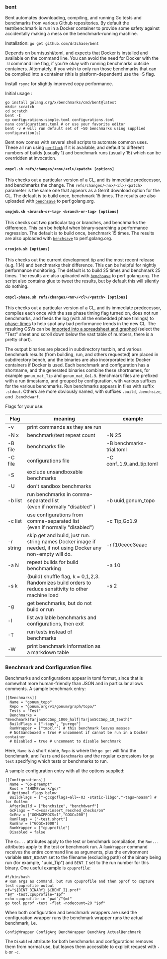 ### bent

Bent automates downloading, compiling, and running Go tests and benchmarks from various Github repositories.
By default the test/benchmark is run in a Docker container to provide some safety against accidentally making
a mess on the benchmark-running machine.

Installation:
```go get github.com/dr2chase/bent```

Depends on burntsushi/toml, and expects that Docker is installed and available on the command line.
You can avoid the need for Docker with the `-U` command line flag, if you're okay with running benchmarks outside containers.
Alternately, if you wish to only run those benchmarks that can be compiled into a container (this is platform-dependent)
use the -S flag.

Install `rsync` for slightly improved copy performance.

Initial usage :

```
go install golang.org/x/benchmarks/cmd/bent@latest
mkdir scratch
cd scratch
bent -I
cp configurations-sample.toml configurations.toml
nano configurations.toml # or use your favorite editor
bent -v # will run default set of ~50 benchmarks using supplied configuration(s)
```

Bent now comes with several shell scripts to automate common uses.
These all run using [`perflock`](https://github.com/aclements/perflock) if it is available, and default to different
numbers of builds (usually 1) and benchmark runs (usually 15) which can be
overridden at invocation.<br>

#### `cmpcl.sh refs/changes/<nn>/<cl>/<patch> [options]`
This checks out a particular version of a CL, and its immediate predecessor, and benchmarks the change.
The `refs/changes/<nn>/<cl>/<patch>` parameter is the same one that appears as a Gerrit download option for the CL.
The default is to build once, benchmark 15 times.  The results are also uploaded with [`benchsave`](https://github.com/golang/perf/tree/master/cmd/benchsave) to perf.golang.org.

#### `cmpjob.sh <branch-or-tag> <branch-or-tag> [options]`
This checks out two particular tag or branches, and benchmarks the difference.
This can be helpful when binary-searching a performance regression.
The default is to build once, benchmark 15 times. The results are also uploaded with [`benchsave`](https://github.com/golang/perf/tree/master/cmd/benchsave) to perf.golang.org.

#### `cronjob.sh [options]`
This checks out the current development tip and the most recent release (e.g. 1.14) and benchmarks
their difference.  This can be helpful for nightly performance monitoring.
The default is to build 25 times and benchmark 25 times.
The results are also uploaded with [`benchsave`](https://github.com/golang/perf/tree/master/cmd/benchsave) to perf.golang.org.
The script also contains glue to tweet the results, but by default this will silently do nothing.

#### `cmpcl-phase.sh refs/changes/<nn>/<cl>/<patch> [options]`
This checks out a particular version of a CL, and its immediate predecessor,
compiles each once with the ssa phase timing flag turned on, does not run benchmarks,
and feeds the log (with all the embedded phase timings) to [phase-times](https://github.com/dr2chase/gc-phase-times)
to help spot any bad performance trends in the new CL.
The resulting CSVs can be [imported into a spreadsheet and graphed](https://docs.google.com/spreadsheets/d/1f1rTX73ett6iKMb5LuNpnG78T7CLucQAHRKBZuI23Q4/edit?usp=sharing)
(select the "Test" sheet and scroll down below the vast table of numbers, there is a pretty chart).

The output binaries are placed in subdirectory testbin, and various
benchmark results (from building, run, and others requested) are
placed in subdirectory bench, and the binaries are also incorporated
into Docker containers if Docker is used. Each benchmark and
configuration has a shortname, and the generated binaries combine
these shortnames, for example `gonum_mat_Tip` and `gonum_mat_Go1.9`.
Benchmark files are prefixed with a run timestamp, and grouped by
configuration, with various suffixes for the various benchmarks.
Run benchmarks appears in files with suffix `.stdout`.
Others are more obviously named, with suffixes `.build`, `.benchsize`, and `.benchdwarf`.

Flags for your use:

| Flag | meaning | example |
| --- | --- | --- |
| -v | print commands as they are run | |
| -N x | benchmark/test repeat count | -N 25 |
| -B file | benchmarks file | -B benchmarks-trial.toml |
| -C file | configurations file | -C conf_1.9_and_tip.toml |
| -S | exclude unsandboxable benchmarks | |
| -U | don't sandbox benchmarks | |
| -b list | run benchmarks in comma-separated list <br> (even if normally "disabled" )| -b uuid,gonum_topo |
| -c list | use configurations from comma-separated list <br> (even if normally "disabled") | -c Tip,Go1.9 |
| -r string | skip get and build, just run. string names Docker image if needed, if not using Docker any non-empty will do. | -r f10cecc3eaac |
| -a N | repeat builds for build benchmarking | -a 10 |
| -s k | (build) shuffle flag, k = 0,1,2,3.<br>Randomizes build orders to reduce sensitivity to other machine load  | -s 2 |
| -g | get benchmarks, but do not build or run | |
| -l | list available benchmarks and configurations, then exit | |
| -T | run tests instead of benchmarks | |
| -W | print benchmark information as a markdown table | |

### Benchmark and Configuration files

Benchmarks and configurations appear in toml format, since that is
somewhat more human-friendly than JSON and in particular allows comments.
A sample benchmark entry:
```
[[Benchmarks]]
  Name = "gonum_topo"
  Repo = "gonum.org/v1/gonum/graph/topo/"
  Tests = "Test"
  Benchmarks = "Benchmark(TarjanSCCGnp_1000_half|TarjanSCCGnp_10_tenth)"
  BuildFlags = ["-tags", "purego"]
  RunWrapper = ["tmpclr"] # this benchmark leaves messes
  # NotSandboxed = true # uncomment if cannot be run in a Docker container
  # Disabled = true # uncomment to disable benchmark
```
Here, `Name` is a short name, `Repo` is where the `go get` will find the benchmark, and `Tests` and `Benchmarks` and the
regular expressions for `go test` specifying which tests or benchmarks to run.

A sample configuration entry with all the options supplied:
```
[[Configurations]]
  Name = "Go-preempt"
  Root = "$HOME/work/go/"
 # Optional flags below
  BuildFlags = ["-gccgoflags=all=-O3 -static-libgo","-tags=noasm"] # for Gollvm
  AfterBuild = ["benchsize", "benchdwarf"]
  GcFlags = "-d=ssa/insert_resched_checks/on"
  GcEnv = ["GOMAXPROCS=1","GOGC=200"]
  RunFlags = ["-test.short"]
  RunEnv = ["GOGC=1000"]
  RunWrapper = ["cpuprofile"]
  Disabled = false
```
The `Gc...` attributes apply to the test or benchmark compilation, the `Run...` attributes apply to the test or benchmark run.
A `RunWrapper` command receives the entire command line as arguments, plus the environment variable `BENT_BINARY` set to the filename
(excluding path) of the binary being run (for example, "uuid_Tip") and `BENT_I` set to the run number for this binary.
One useful example is `cpuprofile`:
```
#!/bin/bash
# Run args as command, but run cpuprofile and then pprof to capture test cpuprofile output
pf="${BENT_BINARY}_${BENT_I}.prof"
"$@" -test.cpuprofile="$pf"
echo cpuprofile in `pwd`/"$mf"
go tool pprof -text -flat -nodecount=20 "$pf"
```

When both configuration and benchmark wrappers are used the configuration wrapper runs the benchmark wrapper runs the actual benchmark, i.e.
```
ConfigWrapper ConfigArg BenchWrapper BenchArg ActualBenchmark
```

The `Disabled` attribute for both benchmarks and configurations removes them from normal use,
but leaves them accessible to explicit request with `-b` or `-c`.
